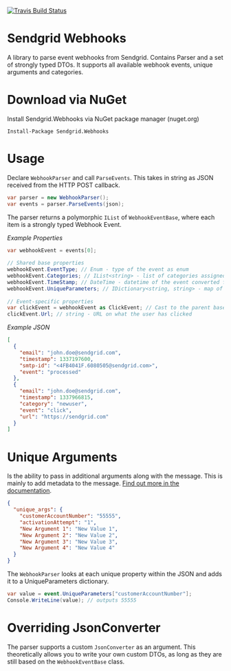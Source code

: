 [![Travis Build Status](https://travis-ci.org/mirajavora/sendgrid-webhooks.png)](https://travis-ci.org/mirajavora/sendgrid-webhooks)

# Sendgrid Webhooks
A library to parse event webhooks from Sendgrid. Contains Parser and a set of strongly typed DTOs. It supports all available webhook events, unique arguments and categories.

# Download via NuGet
Install Sendgrid.Webhooks via NuGet package manager (nuget.org)

	Install-Package Sendgrid.Webhooks

# Usage

Declare `WebhookParser` and call `ParseEvents`. This takes in string as JSON received from the HTTP POST callback.
```csharp
var parser = new WebhookParser();
var events = parser.ParseEvents(json);
```
The parser returns a polymorphic `IList` of `WebhookEventBase`, where each item is a strongly typed Webhook Event.

*Example Properties*
```csharp
var webhookEvent = events[0];
	
// Shared base properties
webhookEvent.EventType; // Enum - type of the event as enum
webhookEvent.Categories; // IList<string> - list of categories assigned ot the event
webhookEvent.TimeStamp; // DateTime - datetime of the event converted from Unix time
webhookEvent.UniqueParameters; // IDictionary<string, string> - map of key-value unique parameters
	
// Event-specific properties
var clickEvent = webhookEvent as ClickEvent; // Cast to the parent based on EventType
clickEvent.Url; // string - URL on what the user has clicked
```
*Example JSON*
```json
[
  {
    "email": "john.doe@sendgrid.com",
    "timestamp": 1337197600,
    "smtp-id": "<4FB4041F.6080505@sendgrid.com>",
    "event": "processed"
  },
  {
    "email": "john.doe@sendgrid.com",
    "timestamp": 1337966815,
    "category": "newuser",
    "event": "click",
    "url": "https://sendgrid.com"
  }
]
```

# Unique Arguments
Is the ability to pass in additional arguments along with the message. This is mainly to add metadata to the message. [Find out more in the documentation](https://sendgrid.com/docs/API_Reference/SMTP_API/unique_arguments.html).
```json
{
  "unique_args": {
    "customerAccountNumber": "55555",
    "activationAttempt": "1",
    "New Argument 1": "New Value 1",
    "New Argument 2": "New Value 2",
    "New Argument 3": "New Value 3",
    "New Argument 4": "New Value 4"
  }
}
```
The `WebhookParser` looks at each unique property within the JSON and adds it to a UniqueParameters dictionary. 
```csharp
var value = event.UniqueParameters["customerAccountNumber"];
Console.WriteLine(value); // outputs 55555
```

# Overriding JsonConverter
The parser supports a custom `JsonConverter` as an argument. This theoretically allows you to write your own custom DTOs, as long as they are still based on the `WebhookEventBase` class.
